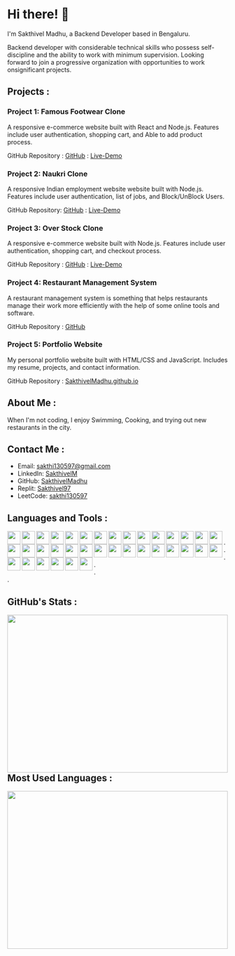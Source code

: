 
# Hi there! 👋

I'm Sakthivel Madhu, a Backend Developer based in Bengaluru.

Backend developer with considerable technical skills who possess self-discipline and the ability to work with minimum supervision. Looking forward to join a progressive organization with opportunities to work onsignificant projects.


## Projects :

### Project 1: Famous Footwear Clone
A responsive e-commerce website built with React and Node.js. Features include user authentication, shopping cart, and Able to add product process.

GitHub Repository : [GitHub](https://github.com/Deepak-25yadav/wicked-edge-6587) : [Live-Demo](https://magnificent-bonbon-8ffb8d.netlify.app/)

### Project 2: Naukri Clone
A responsive Indian employment website website built with Node.js. Features include user authentication, list of jobs, and Block/UnBlock Users.

GitHub Repository: [GitHub](https://github.com/SakthivelMadhu/-lazy-base-8555) :  [Live-Demo](https://cerulean-tarsier-3cdce4.netlify.app/)

### Project 3: Over Stock Clone
A responsive e-commerce website built with Node.js. Features include user authentication, shopping cart, and checkout process.

GitHub Repository : [GitHub](https://github.com/SakthivelMadhu/next-vest-6513) :  [Live-Demo](https://roaring-licorice-c0552e.netlify.app/)

### Project 4: Restaurant Management System 
A restaurant management system is something that helps restaurants manage their work more efficiently with the help of some online tools and software.

GitHub Repository : [GitHub](https://github.com/SakthivelMadhu/Restaurant_management_system) 

### Project 5: Portfolio Website
My personal portfolio website built with HTML/CSS and JavaScript. Includes my resume, projects, and contact information.

GitHub Repository : [SakthivelMadhu.github.io](https://sakthivelmadhu.github.io/)

## About Me :

When I'm not coding, I enjoy Swimming, Cooking, and trying out new restaurants in the city.

## Contact Me :

- Email: sakthi130597@gmail.com
- LinkedIn: [SakthivelM](https://www.linkedin.com/in/sakthivel-madhu-864647238/)
- GitHub: [SakthivelMadhu](https://github.com/SakthivelMadhu)
- Replit: [Sakthivel97](https://replit.com/@sakthivelMadhu)
- LeetCode: [sakthi130597](https://leetcode.com/sakthi130597/)


## Languages and Tools :

<img align="left" height="30"  src="https://img.shields.io/badge/node.js-6DA55F?style=for-the-badge&logo=node.js&logoColor=white" />
<img align="left" height="30" src="https://img.shields.io/badge/javascript-%23323330.svg?style=for-the-badge&logo=javascript&logoColor=%23F7DF1E" />
<img align="left" height="30"  src="https://img.shields.io/badge/java-%23ED8B00.svg?style=for-the-badge&logo=java&logoColor=white" />
<img align="left" height="30"  src="https://img.shields.io/badge/html5-%23E34F26.svg?style=for-the-badge&logo=html5&logoColor=white" />
<img align="left" height="30"  src="https://img.shields.io/badge/css3-%231572B6.svg?style=for-the-badge&logo=css3&logoColor=white" />
<img align="left" height="30"  src="https://img.shields.io/badge/python-3670A0?style=for-the-badge&logo=python&logoColor=ffdd54" /> 
<img align="left" height="30"  src="https://img.shields.io/badge/mysql-%2300f.svg?style=for-the-badge&logo=mysql&logoColor=white" /> 
<img align="left" height="30"  src="https://img.shields.io/badge/netlify-%23000000.svg?style=for-the-badge&logo=netlify&logoColor=#00C7B7" />
<img align="left" height="30"  src="https://img.shields.io/badge/Codesandbox-040404?style=for-the-badge&logo=codesandbox&logoColor=DBDBDB" />
<img align="left" height="30"  src="https://img.shields.io/badge/Eclipse-FE7A16.svg?style=for-the-badge&logo=Eclipse&logoColor=white" />
<img align="left" height="30"  src="https://img.shields.io/badge/Notepad++-90E59A.svg?style=for-the-badge&logo=notepad%2b%2b&logoColor=black" />
<img align="left" height="30"  src="https://img.shields.io/badge/pycharm-143?style=for-the-badge&logo=pycharm&logoColor=black&color=black&labelColor=green" />
<img align="left" height="30"  src="https://img.shields.io/badge/Visual%20Studio%20Code-0078d7.svg?style=for-the-badge&logo=visual-studio-code&logoColor=white" />
<img align="left" height="30"  src="https://img.shields.io/badge/chrome%20os-3d89fc?style=for-the-badge&logo=google%20chrome&logoColor=white" />
<img align="left" height="30"  src="https://img.shields.io/badge/Linux-FCC624?style=for-the-badge&logo=linux&logoColor=black" />
<img align="left" height="30"  src="https://img.shields.io/badge/mac%20os-000000?style=for-the-badge&logo=macos&logoColor=F0F0F0" />
<img align="left" height="30px"  src="https://img.shields.io/badge/Windows%2011-%230079d5.svg?style=for-the-badge&logo=Windows%2011&logoColor=white" />
<img align="left" height="30px"  src="https://img.shields.io/badge/Portfolio-%23000000.svg?style=for-the-badge&logo=firefox&logoColor=#FF7139" />
<img align="left" height="30px"  src="https://img.shields.io/badge/Postman-FF6C37?style=for-the-badge&logo=postman&logoColor=white" />
<img align="left" height="30px"  src="https://img.shields.io/badge/jenkins-%232C5263.svg?style=for-the-badge&logo=jenkins&logoColor=white" />
<img align="left" height="30px"  src="https://img.shields.io/badge/Google%20Chrome-4285F4?style=for-the-badge&logo=GoogleChrome&logoColor=white" /> 
<img align="left" height="30px"  src="https://img.shields.io/badge/github%20actions-%232671E5.svg?style=for-the-badge&logo=githubactions&logoColor=white" /> 
<img align="left" height="30px"  src="https://img.shields.io/badge/Google%20Drive-4285F4?style=for-the-badge&logo=googledrive&logoColor=white" /> 
<img align="left" height="30px"  src="https://img.shields.io/badge/adobe-%23FF0000.svg?style=for-the-badge&logo=adobe&logoColor=white" /> 
<img align="left" height="30px"  src="https://img.shields.io/badge/Canva-%2300C4CC.svg?style=for-the-badge&logo=Canva&logoColor=white" /> 
<img align="left" height="30px"  src="https://img.shields.io/badge/Codepen-000000?style=for-the-badge&logo=codepen&logoColor=white" /> 
<img align="left" height="30px"  src="https://img.shields.io/badge/LeetCode-000000?style=for-the-badge&logo=LeetCode&logoColor=#d16c06" /> 
<img align="left" height="30px"  src="https://img.shields.io/badge/-Hackerrank-2EC866?style=for-the-badge&logo=HackerRank&logoColor=white" /> 
<img align="left" height="30px"  src="https://img.shields.io/badge/-Stackoverflow-FE7A16?style=for-the-badge&logo=stack-overflow&logoColor=white" /> 
<img align="left" height="30px"  src="https://img.shields.io/badge/GeeksforGeeks-gray?style=for-the-badge&logo=geeksforgeeks&logoColor=35914c" /> 
<img align="left" height="30px"  src="https://img.shields.io/badge/Udemy-A435F0?style=for-the-badge&logo=Udemy&logoColor=white" /> 
<img align="left" height="30px"  src="https://img.shields.io/badge/Zoom-2D8CFF?style=for-the-badge&logo=zoom&logoColor=white" /> 
<img align="left" height="30px"  src="https://img.shields.io/badge/Slack-4A154B?style=for-the-badge&logo=slack&logoColor=white" /> 
<img align="left" height="30px"  src="https://img.shields.io/badge/Skype-%2300AFF0.svg?style=for-the-badge&logo=Skype&logoColor=white" /> 
<img align="left" height="30px"  src="https://img.shields.io/badge/Microsoft_Outlook-0078D4?style=for-the-badge&logo=microsoft-outlook&logoColor=white" /> 
<img align="left" height="30px"  src="https://img.shields.io/badge/Google%20Meet-00897B?style=for-the-badge&logo=google-meet&logoColor=white" /> <br>
.<br>
.<br>
.<br>
.<br>
.<br>
.<br>


## GitHub's Stats : 
<img align="left" width="100%"  height="360px" src="https://github-readme-stats.vercel.app/api?username=SakthivelMadhu&show_icons=true&theme=radica" /> <br>

## Most Used Languages : 
<img align="left" width="100%" height="360px" src="https://github-readme-stats.vercel.app/api/top-langs/?username=SakthivelMadhu&layout=compact" /><br>

